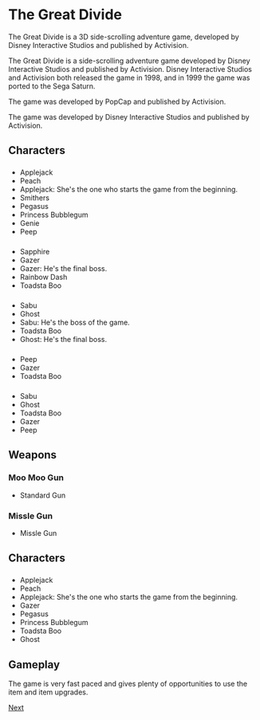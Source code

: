 # The Great Divide

The Great Divide is a 3D side-scrolling adventure game, developed by Disney Interactive Studios and published by Activision.

The Great Divide is a side-scrolling adventure game developed by Disney Interactive Studios and published by Activision. Disney Interactive Studios and Activision both released the game in 1998, and in 1999 the game was ported to the Sega Saturn.

The game was developed by PopCap and published by Activision.

The game was developed by Disney Interactive Studios and published by Activision.

## Characters

###    

*   Applejack
*   Peach
*   Applejack: She's the one who starts the game from the beginning.
*   Smithers
*   Pegasus
*    Princess Bubblegum
*   Genie
*   Peep

###  

*   Sapphire
*   Gazer
*   Gazer: He's the final boss.
*   Rainbow Dash
*   Toadsta Boo

###  

*   Sabu
*   Ghost
*   Sabu: He's the boss of the game.
*   Toadsta Boo
*   Ghost: He's the final boss.

###  

*   Peep
*   Gazer
*   Toadsta Boo

###  

*   Sabu
*   Ghost
*   Toadsta Boo
*   Gazer
*   Peep

## Weapons

###   Moo Moo Gun

*   Standard Gun

###   Missle Gun

*   Missle Gun

###  

###  

###  

###  

###  

###  

## Characters

###  

*   Applejack
*   Peach
*   Applejack: She's the one who starts the game from the beginning.
*   Gazer
*   Pegasus
*   Princess Bubblegum
*   Toadsta Boo
*   Ghost

## Gameplay

The game is very fast paced and gives plenty of opportunities to use the item and item upgrades.

[Next](216.md)